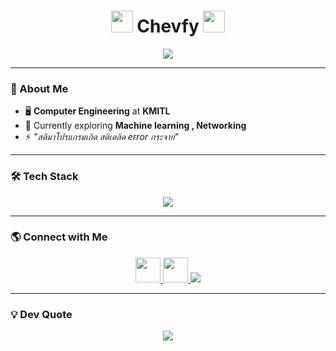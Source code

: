 <h1 align="center">
  <img src="https://i.pinimg.com/originals/f5/e9/a0/f5e9a008b15a76eab6f9756417f20127.gif" width="35"/> 
  Chevfy 
  <img src="https://i.pinimg.com/originals/f5/e9/a0/f5e9a008b15a76eab6f9756417f20127.gif" width="35"/>
</h1>

<p align="center">
  <img src="https://readme-typing-svg.herokuapp.com?font=Fira+Code&pause=1000&color=16E2F2&center=true&vCenter=true&width=500&lines=Computer+Engineering+at+KMITL;;Coding+%7C+Data+%7C+AI+%7C+Tech+Stuff" />
</p>

---

### 🚀 About Me
- 🖥 **Computer Engineering** at **KMITL**
- 🎯 Currently exploring **Machine learning , Networking**
- ⚡ *"สติมาโปรแกรมเกิด สติเตลิด error กระจาย"*

---

### 🛠 Tech Stack
<p align="center">
  <img src="https://skillicons.dev/icons?i=python,c,cpp,js,html,css,arduino,figma,ps,pr,vscode,pandas,numpy,matplotlib,seaborn" />
</p>

---

### 🌎 Connect with Me
<p align="center">
  <a href="https://github.com/ChevFy" target="_blank">
    <img src="https://skillicons.dev/icons?i=github" width="40"/>
  </a>
  <a href="http://www.instagram.com/chevfy._" target="_blank">
    <img src="https://skillicons.dev/icons?i=instagram" width="40"/>
  </a>
  <a href="mailto:koonchevychpai123@gmail.com">
    <img src="https://img.shields.io/badge/Gmail-D14836?style=for-the-badge&logo=gmail&logoColor=white"/>
  </a>
</p>

---

### 💡 Dev Quote
<p align="center">
  <img src="https://quotes-github-readme.vercel.app/api?type=horizontal&theme=radical" />
</p>
